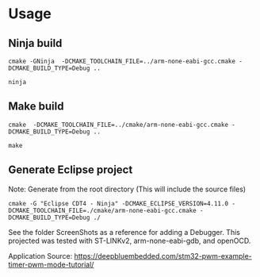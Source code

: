 # Usage
## Ninja build
`cmake -GNinja  -DCMAKE_TOOLCHAIN_FILE=../arm-none-eabi-gcc.cmake -DCMAKE_BUILD_TYPE=Debug ..`

`ninja`

## Make build
`cmake  -DCMAKE_TOOLCHAIN_FILE=../cmake/arm-none-eabi-gcc.cmake -DCMAKE_BUILD_TYPE=Debug ..`

`make`

## Generate Eclipse project

Note: Generate from the root directory (This will include the source files)

`cmake -G "Eclipse CDT4 - Ninja" -DCMAKE_ECLIPSE_VERSION=4.11.0 -DCMAKE_TOOLCHAIN_FILE=./cmake/arm-none-eabi-gcc.cmake -DCMAKE_BUILD_TYPE=Debug ./`

See the folder ScreenShots as a reference for adding a Debugger. This projected was tested with ST-LINKv2, arm-none-eabi-gdb, and openOCD.


Application Source: https://deepbluembedded.com/stm32-pwm-example-timer-pwm-mode-tutorial/

